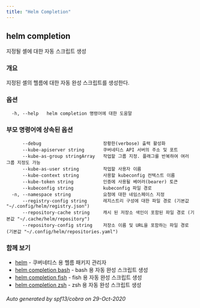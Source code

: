 ```yaml
---
title: "Helm Completion"
---
```


## helm completion

지정될 셸에 대한 자동 스크립트 생성

### 개요


지정된 셸의 헬름에 대한 자동 완성 스크립트를 생성한다.


### 옵션

```
  -h, --help   helm completion 명령어에 대한 도움말
```

### 부모 명령어에 상속된 옵션

```
      --debug                       장황한(verbose) 출력 활성화
      --kube-apiserver string       쿠버네티스 API 서버의 주소 및 포트
      --kube-as-group stringArray   작업할 그룹 지정. 플래그를 반복하여 여러 그룹 지정도 가능
      --kube-as-user string         작업할 사용자 이름
      --kube-context string         사용할 kubeconfig 컨텍스트 이름
      --kube-token string           인증에 사용될 베어러(bearer) 토큰
      --kubeconfig string           kubeconfig 파일 경로
  -n, --namespace string            요청에 대한 네임스페이스 지정
      --registry-config string      레지스트리 구성에 대한 파일 경로 (기본값 "~/.config/helm/registry.json")
      --repository-cache string     캐시 된 저장소 색인이 포함된 파일 경로 (기본값 "~/.cache/helm/repository")
      --repository-config string    저장소 이름 및 URL을 포함하는 파일 경로 (기본값 "~/.config/helm/repositories.yaml")
```

### 함께 보기

* [helm](helm.md)	 - 쿠버네티스 용 헬름 패키지 관리자
* [helm completion bash](helm_completion_bash.md)	 - bash 용 자동 완성 스크립트 생성
* [helm completion fish](helm_completion_fish.md)	 - fish 용 자동 완성 스크립트 생성
* [helm completion zsh](helm_completion_zsh.md)	 - zsh 용 자동 완성 스크립트 생성

###### Auto generated by spf13/cobra on 29-Oct-2020
